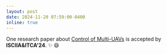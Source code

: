 ```yaml
---
layout: post
date: 2024-11-20 07:59:00-0400
inline: true
---
```


One research paper about [Control of Multi-UAVs]() is accepted by **ISCIIA&ITCA'24**. :sparkles: :smile:
